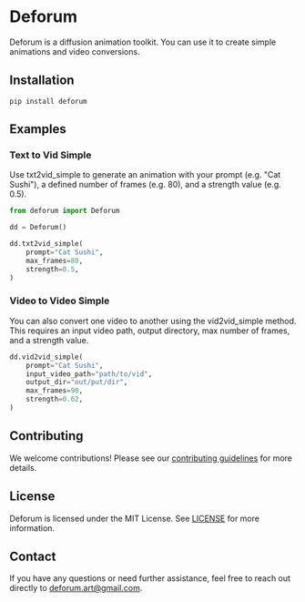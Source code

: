 # Deforum

Deforum is a diffusion animation toolkit. You can use it to create simple animations and video conversions.

## Installation

```
pip install deforum
```

## Examples

### Text to Vid Simple

Use txt2vid_simple to generate an animation with your prompt (e.g. "Cat Sushi"), a defined number of frames (e.g. 80), and a strength value (e.g. 0.5).

```py
from deforum import Deforum

dd = Deforum()

dd.txt2vid_simple(
    prompt="Cat Sushi",
    max_frames=80,
    strength=0.5,
)
```

### Video to Video Simple

You can also convert one video to another using the vid2vid_simple method. This requires an input video path, output directory, max number of frames, and a strength value.

```py
dd.vid2vid_simple(
    prompt="Cat Sushi",
    input_video_path="path/to/vid",
    output_dir="out/put/dir",
    max_frames=90,
    strength=0.62,
)
```

## Contributing 

We welcome contributions! Please see our [contributing guidelines](CONTRIBUTING.md) for more details.

## License 

Deforum is licensed under the MIT License. See [LICENSE](LICENSE) for more information.

## Contact

If you have any questions or need further assistance, feel free to reach out directly to deforum.art@gmail.com.